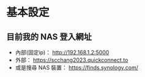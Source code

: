 # 基本設定

## 目前我的 NAS 登入網址

- 內部(固定ip)： http://192.168.1.2:5000
- 外部： https://scchang2023.quickconnect.to
- 或是搜尋 NAS 裝置： https://finds.synology.com/